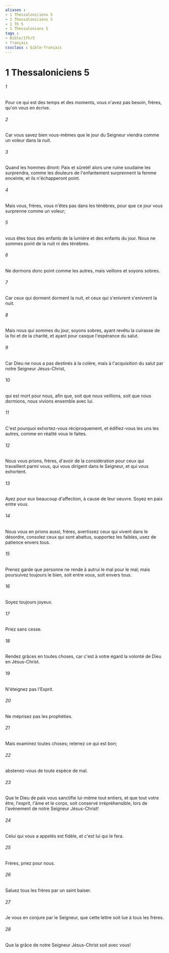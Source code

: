 ```yaml
---
aliases : 
- 1 Thessaloniciens 5
- 1 Thessaloniciens 5
- 1 Th 5
- 1 Thessalonians 5
tags : 
- Bible/1Th/5
- français
cssclass : bible-français
---
```


# 1 Thessaloniciens 5

###### 1
Pour ce qui est des temps et des moments, vous n'avez pas besoin, frères, qu'on vous en écrive.
###### 2
Car vous savez bien vous-mêmes que le jour du Seigneur viendra comme un voleur dans la nuit.
###### 3
Quand les hommes diront: Paix et sûreté! alors une ruine soudaine les surprendra, comme les douleurs de l'enfantement surprennent la femme enceinte, et ils n'échapperont point.
###### 4
Mais vous, frères, vous n'êtes pas dans les ténèbres, pour que ce jour vous surprenne comme un voleur;
###### 5
vous êtes tous des enfants de la lumière et des enfants du jour. Nous ne sommes point de la nuit ni des ténèbres.
###### 6
Ne dormons donc point comme les autres, mais veillons et soyons sobres.
###### 7
Car ceux qui dorment dorment la nuit, et ceux qui s'enivrent s'enivrent la nuit.
###### 8
Mais nous qui sommes du jour, soyons sobres, ayant revêtu la cuirasse de la foi et de la charité, et ayant pour casque l'espérance du salut.
###### 9
Car Dieu ne nous a pas destinés à la colère, mais à l'acquisition du salut par notre Seigneur Jésus-Christ,
###### 10
qui est mort pour nous, afin que, soit que nous veillions, soit que nous dormions, nous vivions ensemble avec lui.
###### 11
C'est pourquoi exhortez-vous réciproquement, et édifiez-vous les uns les autres, comme en réalité vous le faites.
###### 12
Nous vous prions, frères, d'avoir de la considération pour ceux qui travaillent parmi vous, qui vous dirigent dans le Seigneur, et qui vous exhortent.
###### 13
Ayez pour eux beaucoup d'affection, à cause de leur oeuvre. Soyez en paix entre vous.
###### 14
Nous vous en prions aussi, frères, avertissez ceux qui vivent dans le désordre, consolez ceux qui sont abattus, supportez les faibles, usez de patience envers tous.
###### 15
Prenez garde que personne ne rende à autrui le mal pour le mal; mais poursuivez toujours le bien, soit entre vous, soit envers tous.
###### 16
Soyez toujours joyeux.
###### 17
Priez sans cesse.
###### 18
Rendez grâces en toutes choses, car c'est à votre égard la volonté de Dieu en Jésus-Christ.
###### 19
N'éteignez pas l'Esprit.
###### 20
Ne méprisez pas les prophéties.
###### 21
Mais examinez toutes choses; retenez ce qui est bon;
###### 22
abstenez-vous de toute espèce de mal.
###### 23
Que le Dieu de paix vous sanctifie lui-même tout entiers, et que tout votre être, l'esprit, l'âme et le corps, soit conservé irrépréhensible, lors de l'avènement de notre Seigneur Jésus-Christ!
###### 24
Celui qui vous a appelés est fidèle, et c'est lui qui le fera.
###### 25
Frères, priez pour nous.
###### 26
Saluez tous les frères par un saint baiser.
###### 27
Je vous en conjure par le Seigneur, que cette lettre soit lue à tous les frères.
###### 28
Que la grâce de notre Seigneur Jésus-Christ soit avec vous!
